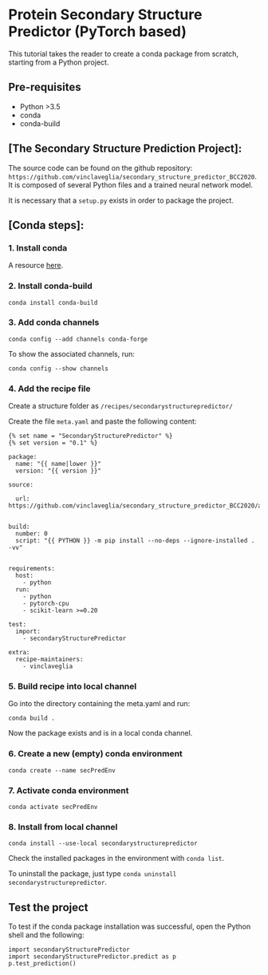 # Protein Secondary Structure Predictor (PyTorch based)
This tutorial takes the reader to create a conda package from scratch, starting from a Python project.

## Pre-requisites
- Python >3.5
- conda
- conda-build


## [The Secondary Structure Prediction Project]:

The source code can be found on the github repository: `https://github.com/vinclaveglia/secondary_structure_predictor_BCC2020`.
It is composed of several Python files and a trained neural network model.

It is necessary that a `setup.py` exists in order to package the project.


## [Conda steps]:
### 1. Install conda
A resource [here](https://docs.conda.io/projects/conda/en/latest/user-guide/install/index.html).

### 2. Install conda-build
```
conda install conda-build
```
### 3. Add conda channels
```
conda config --add channels conda-forge
```
To show the associated channels, run:
```
conda config --show channels
```
### 4. Add the recipe file
Create a structure folder as `/recipes/secondarystructurepredictor/`

Create the file `meta.yaml` and paste the following content:

```
{% set name = "SecondaryStructurePredictor" %}
{% set version = "0.1" %}

package:
  name: "{{ name|lower }}"
  version: "{{ version }}"

source:

  url: https://github.com/vinclaveglia/secondary_structure_predictor_BCC2020/archive/master.tar.gz
  

build:
  number: 0
  script: "{{ PYTHON }} -m pip install --no-deps --ignore-installed . -vv"


requirements:
  host:
    - python
  run:
    - python
    - pytorch-cpu
    - scikit-learn >=0.20

test:
  import:
    - secondaryStructurePredictor

extra:
  recipe-maintainers:
    - vinclaveglia
```


### 5. Build recipe into local channel
Go into the directory containing the meta.yaml and run:
```
conda build .
```
Now the package exists and is in a local conda channel.

### 6. Create a new (empty) conda environment
```
conda create --name secPredEnv
```

### 7. Activate conda environment
```
conda activate secPredEnv
```


### 8. Install from local channel
```
conda install --use-local secondarystructurepredictor
```
Check the installed packages in the environment with `conda list`.

To uninstall the package, just type `conda uninstall secondarystructurepredictor`.

## Test the project
To test if the conda package installation was successful, open the Python shell and the following:
```
import secondaryStructurePredictor
import secondaryStructurePredictor.predict as p
p.test_prediction()
```
